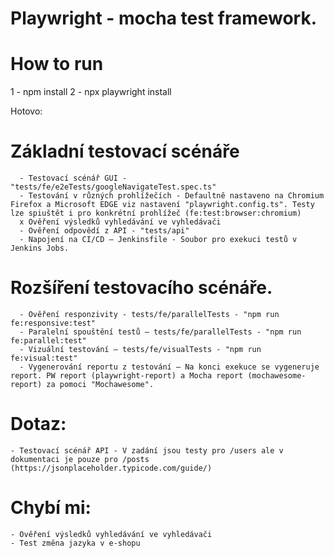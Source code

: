 # Playwright - mocha test framework.

# How to run
1 - npm install
2 - npx playwright install

Hotovo:
# Základní testovací scénáře
      - Testovací scénář GUI - "tests/fe/e2eTests/googleNavigateTest.spec.ts"
      - Testování v různých prohlížečích - Defaultně nastaveno na Chromium Firefox a Microsoft EDGE viz nastavení "playwright.config.ts". Testy lze spiuštět i pro konkrétní prohlížeč (fe:test:browser:chromium)
      x Ověření výsledků vyhledávání ve vyhledávači
      - Ověření odpovědí z API - "tests/api"
      - Napojení na CI/CD – Jenkinsfile - Soubor pro exekuci testů v Jenkins Jobs. 
# Rozšíření testovacího scénáře.
      - Ověření responzivity - tests/fe/parallelTests - "npm run fe:responsive:test"
      - Paralelní spouštění testů – tests/fe/parallelTests - "npm run fe:parallel:test"
      - Vizuální testování – tests/fe/visualTests - "npm run fe:visual:test"
      - Vygenerování reportu z testování – Na konci exekuce se vygeneruje report. PW report (playwright-report) a Mocha report (mochawesome-report) za pomoci "Mochawesome". 

# Dotaz:
    - Testovací scénář API - V zadání jsou testy pro /users ale v dokumentaci je pouze pro /posts (https://jsonplaceholder.typicode.com/guide/)

# Chybí mi:
    - Ověření výsledků vyhledávání ve vyhledávači
    - Test změna jazyka v e-shopu
